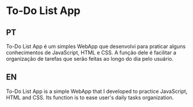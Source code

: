 # To-Do List App

## PT
To-Do List App é um simples WebApp que desenvolvi para praticar alguns conhecimentos de JavaScript, HTML e CSS. A função dele é facilitar a organização de tarefas que serão feitas ao longo do dia pelo usuário. 

## EN
To-Do List App is a simple WebApp that I developed to practice JavaScript, HTML and CSS. Its function is to ease user's daily tasks organization.

